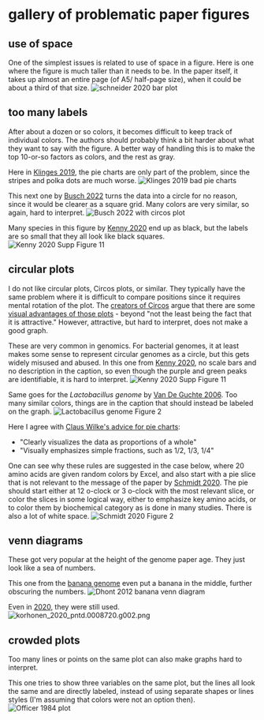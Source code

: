 # gallery of problematic paper figures #

## use of space ##
One of the simplest issues is related to use of space in a figure. Here is one where the figure is much taller than it needs to be. In the paper itself, it takes up almost an entire page (of A5/ half-page size), when it could be about a third of that size.
![schneider 2020 bar plot](https://github.com/wrf/figure-gallery/blob/main/figures/schneider_2020_Fig1.png)

## too many labels ##
After about a dozen or so colors, it becomes difficult to keep track of individual colors. The authors should probably think a bit harder about what they want to say with the figure. A better way of handling this is to make the top 10-or-so factors as colors, and the rest as gray.

Here in [Klinges 2019](https://www.nature.com/articles/s41396-019-0482-0), the pie charts are only part of the problem, since the stripes and polka dots are much worse.
![Klinges 2019 bad pie charts](https://github.com/wrf/figure-gallery/blob/main/figures/klinges2019_bad_figure.jpg)

This next one by [Busch 2022](https://doi.org/10.1038/s41467-022-32684-4) turns the data into a circle for no reason, since it would be clearer as a square grid. Many colors are very similar, so again, hard to interpret.
![Busch 2022 with circos plot](https://github.com/wrf/figure-gallery/blob/main/figures/busch2022_Fig4_HTML.png)

Many species in this figure by [Kenny 2020](https://doi.org/10.1038/s41467-020-17397-w) end up as black, but the labels are so small that they all look like black squares.
![Kenny 2020 Supp Figure 11](https://github.com/wrf/figure-gallery/blob/main/figures/kenny_2020_sfig_11.png)

## circular plots ##
I do not like circular plots, Circos plots, or similar. They typically have the same problem where it is difficult to compare positions since it requires mental rotation of the plot. The [creators of Circos](https://genome.cshlp.org/content/early/2009/06/15/gr.092759.109.abstract) argue that there are some [visual advantages of those plots](http://circos.ca/intro/circular_approach/) - beyond "not the least being the fact that it is attractive." However, attractive, but hard to interpret, does not make a good graph.

These are very common in genomics. For bacterial genomes, it at least makes some sense to represent circular genomes as a circle, but this gets widely misused and abused. In this one from [Kenny 2020](https://doi.org/10.1038/s41467-020-17397-w), no scale bars and no description in the caption, so even though the purple and green peaks are identifiable, it is hard to interpret.
![Kenny 2020 Supp Figure 11](https://github.com/wrf/figure-gallery/blob/main/figures/kenny_2020_sfig_10_circos_plot.png)

Same goes for the *Lactobacillus genome* by [Van De Guchte 2006](https://doi.org/10.1073/pnas.0603024103). Too many similar colors, things are in the caption that should instead be labeled on the graph.
![Lactobacillus genome Figure 2](https://github.com/wrf/figure-gallery/blob/main/figures/van_de_guchte_2006_fig2.png)

Here I agree with [Claus Wilke's advice for pie charts](https://clauswilke.com/dataviz/visualizing-proportions.html):

* "Clearly visualizes the data as proportions of a whole"
* "Visually emphasizes simple fractions, such as 1/2, 1/3, 1/4"

One can see why these rules are suggested in the case below, where 20 amino acids are given random colors by Excel, and also start with a pie slice that is not relevant to the message of the paper by [Schmidt 2020](https://doi.org/10.1038/s41598-020-77107-w). The pie should start either at 12 o-clock or 3 o-clock with the most relevant slice, or color the slices in some logical way, either to emphasize key amino acids, or to color them by biochemical category as is done in many studies. There is also a lot of white space.
![Schmidt 2020 Figure 2](https://github.com/wrf/figure-gallery/blob/main/figures/schmidt_2020_figure_2.png)


## venn diagrams ##
These got very popular at the height of the genome paper age. They just look like a sea of numbers.

This one from the [banana genome](https://doi.org/10.1038/nature11241) even put a banana in the middle, further obscuring the numbers.
![Dhont 2012 banana venn diagram](https://github.com/wrf/figure-gallery/blob/main/figures/dhont_2012_banana_genome_fig4.png)

Even in [2020](https://doi.org/10.1371/journal.pntd.0008720), they were still used.
![korhonen_2020_pntd.0008720.g002.png](https://github.com/wrf/figure-gallery/blob/main/figures/korhonen_2020_pntd.0008720.g002.png)

## crowded plots ##
Too many lines or points on the same plot can also make graphs hard to interpret.

This one tries to show three variables on the same plot, but the lines all look the same and are directly labeled, instead of using separate shapes or lines styles (I'm assuming that colors were not an option then).
![Officer 1984 plot](https://github.com/wrf/figure-gallery/blob/main/figures/officer1984_fig1.png)

